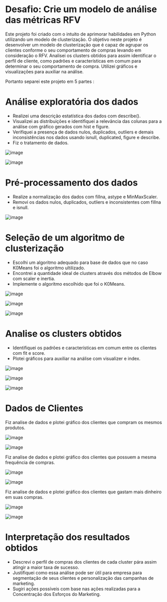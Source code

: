 # Desafio: Crie um modelo de análise das métricas RFV

Este projeto foi criado com o intuito de aprimorar habilidades em Python utilizando um modelo de clusterização. 
O objetivo neste projeto é desenvolver um modelo de clusterização que é capaz de agrupar os clientes conforme o seu comportamento de compras levando em consideração o RFV.
Analisei os clusters obtidos para assim identificar o perfil de cliente, como padrões e características em comum para determinar o seu comportamento de compra. 
Utilizei gráficos e visualizações para auxiliar na análise.

Portanto separei este projeto em 5 partes :

# Análise exploratória dos dados

- Realizei uma descrição estatística dos dados com describe().
- Visualizei as distribuições e identifiquei a relevância das colunas para a análise com gráfico gerados com hist e figure.
- Verifiquei a presença de dados nulos, duplicados, outliers e demais inconsistências nos dados usando isnull, duplicated, figure e describe.
- Fiz o tratamento de dados.

![image](https://github.com/user-attachments/assets/539ac587-2733-4bde-9030-316bb1a75f8a)

![image](https://github.com/user-attachments/assets/45adc4e8-7f48-465b-85c4-ebb9233befaa)


# Pré-processamento dos dados

- Realize a normalização dos dados com fillna, astype e MinMaxScaler.
- Removi os dados nulos, duplicados, outliers e inconsistentes com fillna e isnull.

![image](https://github.com/user-attachments/assets/c3182590-6256-42a3-a563-48d38a2f37c1)


# Seleção de um algoritmo de clusterização

- Escolhi um algoritmo adequado para base de dados que no caso K0Means foi o algoritmo ultilizado.
- Encontrei a quantidade ideal de clusters através dos métodos de Elbow com scaler e inertia.
- Implemente o algoritmo escolhido que foi o K0Means.

![image](https://github.com/user-attachments/assets/eff129eb-4cc5-4bf7-86b3-ca8d6792c937)

![image](https://github.com/user-attachments/assets/1f800da5-f5b6-4dd1-a965-6080c0e69c69)

![image](https://github.com/user-attachments/assets/79c6accc-d54e-4de4-9ecb-739534f37d56)


# Analise os clusters obtidos

- Identifiquei os padrões e características em comum entre os clientes com fit e score.
- Plotei gráficos para auxiliar na análise com visualizer e index.

![image](https://github.com/user-attachments/assets/0841cb82-4040-4cba-ade3-b397005513fb)

![image](https://github.com/user-attachments/assets/37b00f5f-d10b-4b74-a7c5-ba3eaf6f0b6d)

![image](https://github.com/user-attachments/assets/26a898cf-e1fe-4629-a321-28908e6db6b7)

# Dados de Clientes

Fiz analise de dados e plotei gráfico dos clientes que compram os mesmos produtos.

![image](https://github.com/user-attachments/assets/16367325-392e-45e0-bd50-416d170d01c4)

![image](https://github.com/user-attachments/assets/2663b59d-cffb-4e9d-a866-9bb256b3f945)

Fiz analise de dados e plotei gráfico dos clientes que possuem a mesma frequência de compras.

![image](https://github.com/user-attachments/assets/c8d34c33-20e9-481a-9d2d-948910fbe678)

![image](https://github.com/user-attachments/assets/6948d9fc-0575-42cf-8150-3c326c63a426)

Fiz analise de dados e plotei gráfico dos clientes que gastam mais dinheiro em suas compras.

![image](https://github.com/user-attachments/assets/b2d024df-d9b5-46ba-86c6-4b85459a96da)

![image](https://github.com/user-attachments/assets/141922fc-d484-45bf-91d8-af1e34590b79)

# Interpretação dos resultados obtidos

- Descrevi o perfil de compras dos clientes de cada cluster pára assim atingir a maior taxa de sucesso.
- Justifiquei como essa análise pode ser útil para empresa para segmentação de seus clientes e personalização das campanhas de marketing.
- Sugiri ações possíveis com base nas ações realizadas para a Concentração dos Esforços do Marketing.
